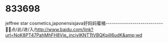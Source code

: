 # 833698
jeffree star cosmetics,japonensisjava好妈妈蜜橘----------------------------🦆🦆点/此/进/入/http://www.baidu.com/link?url=NoK8PT47PahMhFH8Vie_jnciyIKNTTtVBQKpill6udK&amp;wd
